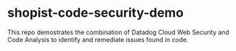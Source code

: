 # shopist-code-security-demo

This repo demostrates the combination of Datadog Cloud Web Security and Code Analysis to identify and remediate issues found in code.
